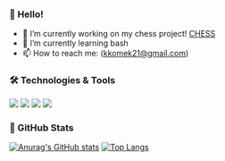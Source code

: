 ### 👋 Hello!

- 🔭 I’m currently working on my chess project! [CHESS](https://github.com/Kkomek21/Chess)
- 🌱 I’m currently learning bash
- 📫 How to reach me: (kkomek21@gmail.com)

### 🛠️ Technologies & Tools
![](https://img.shields.io/badge/OS-Linux-informational?style=flat&logo=linux&logoColor=white&color=2bbc8a)
![](https://img.shields.io/badge/Code-Python-informational?style=flat&logo=python&logoColor=white&color=2bbc8a) 
![](https://img.shields.io/badge/Shell-Bash-informational?style=flat&logo=gnu-bash&logoColor=white&color=2bbc8a)
![](https://img.shields.io/badge/Code-C%23-2bbc8a)

### 📜 GitHub Stats
[![Anurag's GitHub stats](https://github-readme-stats.vercel.app/api?username=Kkomek21&theme=vue-dark)](https://github.com/anuraghazra/github-readme-stats)
[![Top Langs](https://github-readme-stats.vercel.app/api/top-langs/?username=Kkomek21&hide=powershell,html)](https://github.com/anuraghazra/github-readme-stats)



